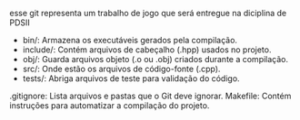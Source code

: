 esse git representa um trabalho de jogo que será entregue na diciplina de PDSII



- bin/: Armazena os executáveis gerados pela compilação.
- include/: Contém arquivos de cabeçalho (.hpp) usados no projeto.
- obj/: Guarda arquivos objeto (.o ou .obj) criados durante a compilação.
- src/: Onde estão os arquivos de código-fonte (.cpp).
- tests/: Abriga arquivos de teste para validação do código.


.gitignore: Lista arquivos e pastas que o Git deve ignorar.
Makefile: Contém instruções para automatizar a compilação do projeto.
